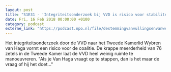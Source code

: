 ```yaml
---
layout: post
title: "S1E31 - 'Integriteitsonderzoek bij VVD is risico voor stabiliteit van coalitie'"
date: Fri, 16 Feb 2018 00:00:00 +0100
category: podcast
externe_link: "https://podcast.npo.nl/file/destemmingvanvullingsenvanweezel/2960/content.omroep.nl/portal/podcast/nporadio1/destemmingvanvullingsenvanweezel/2018/11/nporadio1_destemmingvanvullingsenvanweezel_20180216_de-stemming-31-integriteitsonderzoek-bij-vvd-is-risico-voor-stabiliteit-van-coalitie.mp3"
---
```


Het integriteitsonderzoek door de VVD naar het Tweede Kamerlid Wybren van Haga vormt een risico voor de coalitie. De krappe meerderheid van 76 zetels in de Tweede Kamer laat de VVD heel weinig ruimte te manoeuvreren. "Als je Van Haga vraagt op te stappen, dan is het maar de vraag of hij het doet..."
